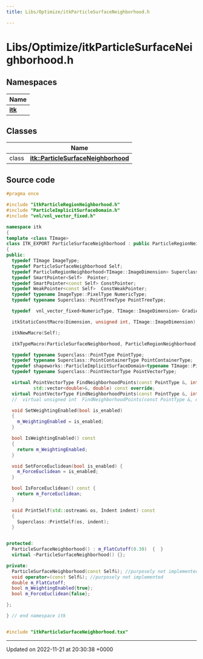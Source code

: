 ```yaml
---
title: Libs/Optimize/itkParticleSurfaceNeighborhood.h

---
```


# Libs/Optimize/itkParticleSurfaceNeighborhood.h



## Namespaces

| Name           |
| -------------- |
| **[itk](../Namespaces/namespaceitk.md)**  |

## Classes

|                | Name           |
| -------------- | -------------- |
| class | **[itk::ParticleSurfaceNeighborhood](../Classes/classitk_1_1ParticleSurfaceNeighborhood.md)**  |




## Source code

```cpp
#pragma once

#include "itkParticleRegionNeighborhood.h"
#include "ParticleImplicitSurfaceDomain.h"
#include "vnl/vnl_vector_fixed.h"

namespace itk
{
template <class TImage>
class ITK_EXPORT ParticleSurfaceNeighborhood : public ParticleRegionNeighborhood<TImage::ImageDimension>
{
public:
  typedef TImage ImageType;
  typedef ParticleSurfaceNeighborhood Self;
  typedef ParticleRegionNeighborhood<TImage::ImageDimension> Superclass;
  typedef SmartPointer<Self>  Pointer;
  typedef SmartPointer<const Self> ConstPointer;
  typedef WeakPointer<const Self>  ConstWeakPointer;
  typedef typename ImageType::PixelType NumericType;
  typedef typename Superclass::PointTreeType PointTreeType;

  typedef  vnl_vector_fixed<NumericType, TImage::ImageDimension> GradientVectorType;

  itkStaticConstMacro(Dimension, unsigned int, TImage::ImageDimension);

  itkNewMacro(Self);

  itkTypeMacro(ParticleSurfaceNeighborhood, ParticleRegionNeighborhood);

  typedef typename Superclass::PointType PointType;
  typedef typename Superclass::PointContainerType PointContainerType;
  typedef shapeworks::ParticleImplicitSurfaceDomain<typename TImage::PixelType> DomainType;
  typedef typename Superclass::PointVectorType PointVectorType;

  virtual PointVectorType FindNeighborhoodPoints(const PointType &, int idx, std::vector<double> &,
          std::vector<double>&, double) const override;
  virtual PointVectorType FindNeighborhoodPoints(const PointType &, int idx, std::vector<double> &, double) const override;
  //  virtual unsigned int  FindNeighborhoodPoints(const PointType &, double, PointVectorType &) const;

  void SetWeightingEnabled(bool is_enabled)
  {
    m_WeightingEnabled = is_enabled;
  }

  bool IsWeightingEnabled() const
  {
    return m_WeightingEnabled;
  }

  void SetForceEuclidean(bool is_enabled) {
    m_ForceEuclidean = is_enabled;
  }

  bool IsForceEuclidean() const {
    return m_ForceEuclidean;
  }

  void PrintSelf(std::ostream& os, Indent indent) const
  {
    Superclass::PrintSelf(os, indent);
  }


protected:
  ParticleSurfaceNeighborhood() : m_FlatCutoff(0.30)  {  }
  virtual ~ParticleSurfaceNeighborhood() {};

private:
  ParticleSurfaceNeighborhood(const Self&); //purposely not implemented
  void operator=(const Self&); //purposely not implemented
  double m_FlatCutoff;
  bool m_WeightingEnabled{true};
  bool m_ForceEuclidean{false};

};

} // end namespace itk


#include "itkParticleSurfaceNeighborhood.txx"
```


-------------------------------

Updated on 2022-11-21 at 20:30:38 +0000
